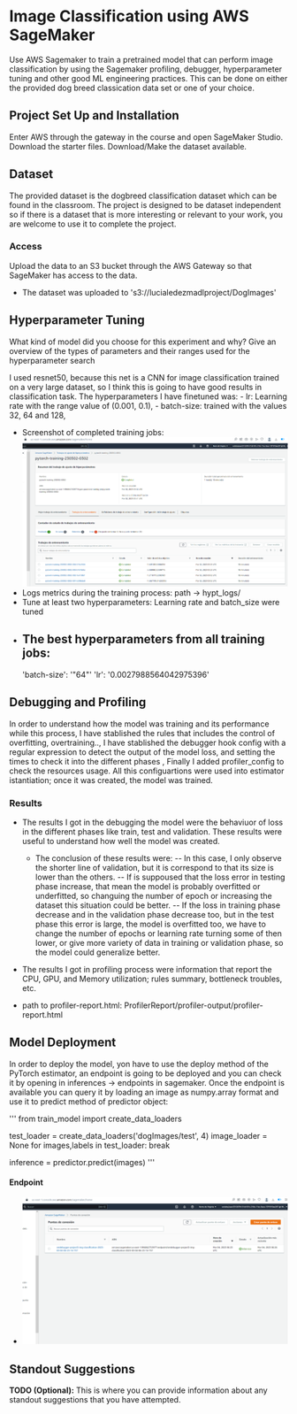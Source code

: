 # Image Classification using AWS SageMaker

Use AWS Sagemaker to train a pretrained model that can perform image classification by using the Sagemaker profiling, debugger, hyperparameter tuning and other good ML engineering practices. This can be done on either the provided dog breed classication data set or one of your choice.

## Project Set Up and Installation
Enter AWS through the gateway in the course and open SageMaker Studio. 
Download the starter files.
Download/Make the dataset available. 

## Dataset
The provided dataset is the dogbreed classification dataset which can be found in the classroom.
The project is designed to be dataset independent so if there is a dataset that is more interesting or relevant to your work, you are welcome to use it to complete the project.

### Access
Upload the data to an S3 bucket through the AWS Gateway so that SageMaker has access to the data. 
- The dataset was uploaded to 's3://lucialedezmadlproject/DogImages'

## Hyperparameter Tuning
What kind of model did you choose for this experiment and why? Give an overview of the types of parameters and their ranges used for the hyperparameter search

I used resnet50, because this net is a CNN for image classification trained on a very large dataset, so I think this is going to have good results in classification task.
The hyperparameters I have finetuned was:
    - lr: Learning rate with the range value of (0.001, 0.1),
    - batch-size:  trained with the values 32, 64 and 128,

- Screenshot of completed training jobs:
    ![alt COMPLETED_TRAINING_JOBS](images/hypt_training_jobs.png "Completed training  jobs")
- Logs metrics during the training process: path -> hypt_logs/
- Tune at least two hyperparameters: Learning rate and batch_size were tuned
- The best hyperparameters from all training jobs:
     -- 
     'batch-size': '"64"'
     'lr': '0.0027988564042975396'
     
## Debugging and Profiling

In order to understand how the model was training and its performance while this process, I have stablished the rules that includes the control of overfitting, overtraining.., I have stablished the debugger hook config with a regular expression to detect the output of the model loss, and setting the times to check it into the different phases , 
Finally I added profiler_config to check the resources usage.
All this configuartions were used into estimator istantiation; once it was created, the model was trained.

### Results

- The results I got in the debugging the model were the behaviuor of loss in the different phases like train, test and validation. These results   were useful to understand how well the model was created.
  - The conclusion of these results were:
    -- In this case, I only observe the shorter line of validation, but it is correspond to that its size is lower than the others.
    -- If is suppoused that the loss error in testing phase increase, that mean the model is probably overfitted or underfitted, so changuing          the number of epoch or increasing the dataset this situation could be better.
    -- If the loss in training phase decrease and in the validation phase decrease too, but in the test phase this error is large, the model is        overfitted too, we have to change the number of epochs or learning rate turning some of then lower, or give more variety of data in              training or validation phase, so the model could generalize better.
    
 - The results I got in profiling process were information that report the CPU, GPU, and Memory utilization; rules summary, bottleneck troubles, etc.


 - path to profiler-report.html: ProfilerReport/profiler-output/profiler-report.html
 
## Model Deployment

In order to deploy the model, yon have to use the deploy method of the PyTorch estimator, an endpoint is going to be deployed and you can check it by opening in inferences -> endpoints in sagemaker. 
Once the endpoint is available you can query it by loading an image as numpy.array format and use it to predict method of predictor object:

'''
from train_model import create_data_loaders

test_loader = create_data_loaders('dogImages/test', 4)
image_loader = None
for images,labels in test_loader:
    break 

inference = predictor.predict(images)
'''
#### Endpoint
- ![alt ENDPOINT](images/endpoint.png "Enpoint")
## Standout Suggestions
**TODO (Optional):** This is where you can provide information about any standout suggestions that you have attempted.